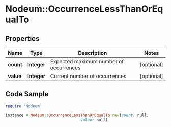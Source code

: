 # Nodeum::OccurrenceLessThanOrEqualTo

## Properties

Name | Type | Description | Notes
------------ | ------------- | ------------- | -------------
**count** | **Integer** | Expected maximum number of occurrences | [optional] 
**value** | **Integer** | Current number of occurrences | [optional] 

## Code Sample

```ruby
require 'Nodeum'

instance = Nodeum::OccurrenceLessThanOrEqualTo.new(count: null,
                                 value: null)
```


